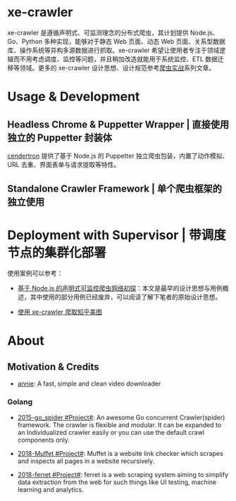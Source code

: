 # xe-crawler

xe-crawler 是遵循声明式、可监测理念的分布式爬虫，其计划提供 Node.js、Go、Python 多种实现，能够对于静态 Web 页面、动态 Web 页面、关系型数据库、操作系统等异构多源数据进行抓取。xe-crawler 希望让使用者专注于领域逻辑而不用考虑调度、监控等问题，并且稍加改造就能用于系统监控、ETL 数据迁移等领域。更多的 xe-crawler 设计思想、设计规范参考[爬虫实战](https://github.com/wxyyxc1992/Head-First-Distributed-Infrastructure/blob/master/%E5%88%86%E5%B8%83%E5%BC%8F%E8%AE%A1%E7%AE%97/%E7%88%AC%E8%99%AB/)系列文章。

# Usage & Development

## Headless Chrome & Puppetter Wrapper | 直接使用独立的 Puppetter 封装体

[cendertron](./adapters/cendertron) 提供了基于 Node.js 的 Puppetter 独立爬虫包装，内置了动作模拟、URL 去重、界面表单与请求提取等特性。

## Standalone Crawler Framework | 单个爬虫框架的独立使用

# Deployment with Supervisor | 带调度节点的集群化部署

使用案例可以参考：

- [基于 Node.js 的声明式可监控爬虫网络初探](https://zhuanlan.zhihu.com/p/26463840)：本文是最早的设计思想与用例概述，其中使用的部分用例已经废弃，可以阅读了解下笔者的原始设计思想。

- [使用 xe-crawler 爬取知乎美图](https://zhuanlan.zhihu.com/p/26691789)

# About

## Motivation & Credits

- [annie](https://github.com/iawia002/annie): A fast, simple and clean video downloader

### Golang

- [2015-go_spider #Project#](https://github.com/hu17889/go_spider): An awesome Go concurrent Crawler(spider) framework. The crawler is flexible and modular. It can be expanded to an Individualized crawler easily or you can use the default crawl components only.

- [2018-Muffet #Project#](https://github.com/raviqqe/muffet): Muffet is a website link checker which scrapes and inspects all pages in a website recursively.

* [2018-ferret #Project#](https://github.com/MontFerret/ferret): ferret is a web scraping system aiming to simplify data extraction from the web for such things like UI testing, machine learning and analytics.
